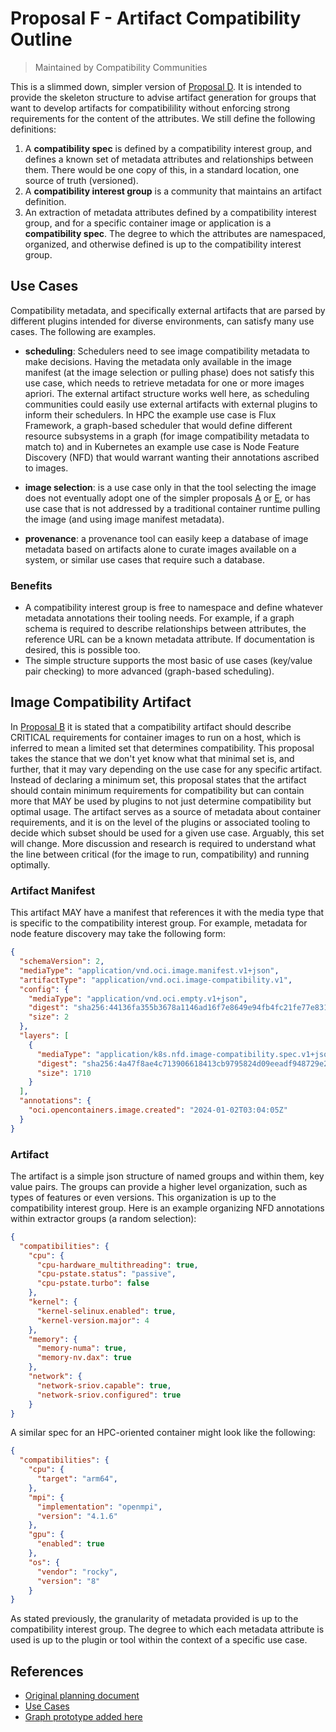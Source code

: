# Proposal F - Artifact Compatibility Outline

> Maintained by Compatibility Communities

This is a slimmed down, simpler version of [Proposal D](PROPOSAL_D.md). It is intended to provide the skeleton structure to advise artifact generation for groups that want to develop artifacts for compatibilility without enforcing strong requirements for the content of the attributes.  We still define the following definitions:

1. A **compatibility spec** is defined by a compatibility interest group, and defines a known set of metadata attributes and relationships between them. There would be one copy of this, in a standard location, one source of truth (versioned).
1. A **compatibility interest group** is a community that maintains an artifact definition.
1. An extraction of metadata attributes defined by a compatibility interest group, and for a specific container image or application is a **compatibility spec**. The degree to which the attributes are namespaced, organized, and otherwise defined is up to the compatibility interest group.

## Use Cases

Compatibility metadata, and specifically external artifacts that are parsed by different plugins intended for diverse environments, can satisfy many use cases. The following are examples.

- **scheduling**: Schedulers need to see image compatibility metadata to make decisions. Having the metadata only available in the image manifest (at the image selection or pulling phase) does not satisfy this use case, which needs to retrieve metadata for one or more images apriori. The external artifact structure works well here, as scheduling communities could easily use external artifacts with external plugins to inform their schedulers. In HPC the example use case is Flux Framework, a graph-based scheduler that would define different resource subsystems in a graph (for image compatibility metadata to match to) and in Kubernetes an example use case is Node Feature Discovery (NFD) that would warrant wanting their annotations ascribed to images.

- **image selection**: is a use case only in that the tool selecting the image does not eventually adopt one of the simpler proposals [A](PROPOSAL_A.md) or [E](PROPOSAL_E.md), or has use case that is not addressed by a traditional container runtime pulling the image (and using image manifest metadata).

- **provenance**: a provenance tool can easily keep a database of image metadata based on artifacts alone to curate images available on a system, or similar use cases that require such a database.

### Benefits

- A compatibility interest group is free to namespace and define whatever metadata annotations their tooling needs. For example, if a graph schema is required to describe relationships between attributes, the reference URL can be a known metadata attribute. If documentation is desired, this is possible too.
- The simple structure supports the most basic of use cases (key/value pair checking) to more advanced (graph-based scheduling).

## Image Compatibility Artifact

In [Proposal B](PROPOSAL_B.md) it is stated that a compatibility artifact should describe CRITICAL requirements for container images to run on a host, which is inferred to mean a limited set that determines compatibility. This proposal takes the stance that we don't yet know what that minimal set is, and further, that it may vary depending on the use case for any specific artifact. Instead of declaring a minimum set, this proposal states that the artifact should contain minimum requirements for compatibility but can contain more that MAY be used by plugins to not just determine compatibility but optimal usage. The artifact serves as a source of metadata about container requirements, and it is on the level of the plugins or associated tooling to decide which subset should be used for a given use case. Arguably, this set will change. More discussion and research is required to understand what the line between critical (for the image to run, compatibility) and running optimally.

### Artifact Manifest

This artifact MAY have a manifest that references it with the media type that is specific to the compatibility interest group. For example, metadata for node feature discovery may take the following form:

```json
{
  "schemaVersion": 2,
  "mediaType": "application/vnd.oci.image.manifest.v1+json",
  "artifactType": "application/vnd.oci.image-compatibility.v1",
  "config": {
    "mediaType": "application/vnd.oci.empty.v1+json",
    "digest": "sha256:44136fa355b3678a1146ad16f7e8649e94fb4fc21fe77e8310c060f61caaff8a",
    "size": 2
  },
  "layers": [
    {
      "mediaType": "application/k8s.nfd.image-compatibility.spec.v1+json",
      "digest": "sha256:4a47f8ae4c713906618413cb9795824d09eeadf948729e213a1ba11a1e31d052",
      "size": 1710
    }
  ],
  "annotations": {
    "oci.opencontainers.image.created": "2024-01-02T03:04:05Z"
  }
}
```

### Artifact

The artifact is a simple json structure of named groups and within them, key value pairs. The groups can provide a higher level organization, such as types of features or even versions. This organization is up to the compatibility interest group. Here is an example organizing NFD annotations within extractor groups (a random selection):

```json
{
  "compatibilities": {
    "cpu": {
      "cpu-hardware_multithreading": true,
      "cpu-pstate.status": "passive",
      "cpu-pstate.turbo": false
    },
    "kernel": {
      "kernel-selinux.enabled": true,
      "kernel-version.major": 4           
    },
    "memory": {
      "memory-numa": true,
      "memory-nv.dax": true
    },
    "network": {
      "network-sriov.capable": true,
      "network-sriov.configured": true
    }
}
```

A similar spec for an HPC-oriented container might look like the following:

```json
{
  "compatibilities": {
    "cpu": {
      "target": "arm64",
    },
    "mpi": {
      "implementation": "openmpi",
      "version": "4.1.6"           
    },
    "gpu": {
      "enabled": true
    },
    "os": {
      "vendor": "rocky",
      "version": "8"
    }
}
```

As stated previously, the granularity of metadata provided is up to the compatibility interest group. The degree to which each metadata attribute is used is up to the plugin or tool within the context of a specific use case.

## References

- [Original planning document](https://docs.google.com/document/d/1nRUuW9i7NRdYXrUr8DQXLMETXwP1J9rw3TbpLTU9yho/edit)
- [Use Cases](https://docs.google.com/document/d/1ULXHY0pdiLBlGZPN2Gj54XSvAo--UXKYr4opTrWSFMs/edit)
- [Graph prototype added here](https://github.com/supercontainers/compspec/pull/6)
